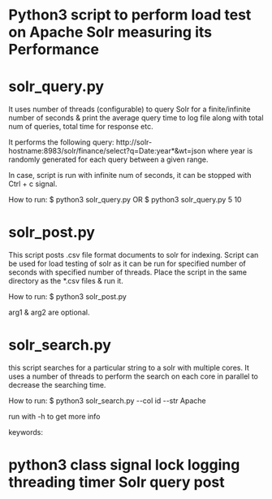 # Python3 script to perform load test on Apache Solr measuring its Performance

# solr_query.py
It uses number of threads (configurable) to query Solr for a finite/infinite number of seconds & print the average query time to log file along with total num of queries, total time for response etc.

It performs the following query:
http://solr-hostname:8983/solr/finance/select?q=Date:year*&wt=json
  where year is randomly generated for each query between a given range.
  
In case, script is run with infinite num of seconds, it can be stopped with Ctrl + c signal.

How to run:
$ python3 solr_query.py
 OR
$ python3 solr_query.py 5 10


# solr_post.py

This script posts .csv file format documents to solr for indexing. Script can be used for load testing of solr as it can be run for specified number of seconds with specified number of threads.
Place the script in the same directory as the *.csv files & run it.

How to run:
$ python3 solr_post.py <num of threads> <time to run in seconds>

arg1 & arg2 are optional.


# solr_search.py

this script searches for a particular string to a solr with multiple cores. It uses a number of threads to perform the search on each core in parallel to decrease the searching time.

How to run:
$ python3 solr_search.py --col id --str Apache

run with -h to get more info


keywords: 
# python3 class signal lock logging threading timer Solr query post


